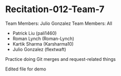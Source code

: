 # Recitation-012-Team-7


Team Members:
Julio Gonzalez
Team Members: All
- Patrick Liu (pali1460)
- Roman Lynch (Roman-Lynch)
- Kartik Sharma (Karsharma10)
- Julio Gonzalez (flextwaft)

Practice doing Git merges and request-related things

Edited file for demo
